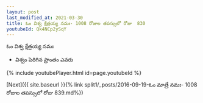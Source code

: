 ```yaml
---
layout: post
last_modified_at: 2021-03-30
title: ఓం విశ్వ క్షేత్రయ్య నమః- 1008 రోజుల తపస్సులో రోజు  830
youtubeId: Qk4NCp2ySqY
---
```

 
 
 ఓం విశ్వ క్షేత్రయ్య నమః  
 
 -  విశ్వం పెరిగిన ప్రాంతం ఎవరు 
 
  
 
  
 
 
 
 
 
 


{% include youtubePlayer.html id=page.youtubeId %}
 
[Next]({{ site.baseurl }}{% link  split1/_posts/2016-09-19-ఓం మాత్రే నమః- 1008 రోజుల తపస్సులో రోజు  839.md%})
 
